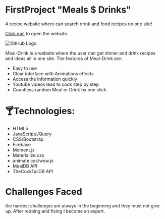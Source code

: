 # FirstProject "Meals $ Drinks"

A recipe website where can search drink and food recipes on one site!

 [Click me!](https://aalamri143.github.io/FirstProject/) to open the website.
 
![GitHub Logo](assets/images/p1.png)

Meal-Drink is a website where the user can get dinner and drink recipes and ideas all in one site. The features of Meal-Drink are:

* Easy to use
* Clear interface with Animations effects
* Access the information quickly
* Youtube videos lead to cook step by step
* Countless random Meal or Drink by one click


# 🍸Technologies:
 * HTML5
 * JavaScript/JQuery
 * CSS/Bootstrap
 * Firebase
 * Moment.js
 * Materialize.css
 * animate.css/wow.js
 * MealDB API
 * TheCockTailDB API

# Challenges Faced
the hardest challenges are always in the beginning and they must not give up. After redoing and fixing I become an expert.
